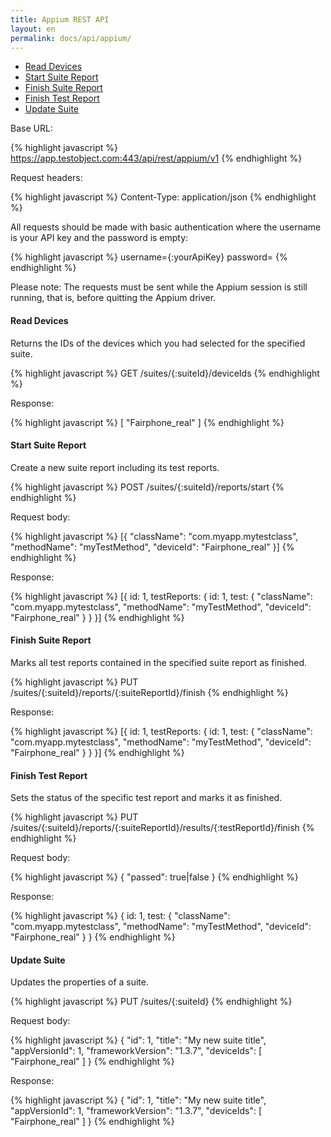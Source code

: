 ```yaml
---
title: Appium REST API
layout: en
permalink: docs/api/appium/
---
```


<ul>
    <li><a href="#read-devices">Read Devices</a></li>
    <li><a href="#start-suite-report">Start Suite Report</a></li>
    <li><a href="#finish-suite-report">Finish Suite Report</a></li>
    <li><a href="#finish-test-report">Finish Test Report</a></li>
    <li><a href="#update-suite">Update Suite</a></li>
</ul>

Base URL:

{% highlight javascript %}
https://app.testobject.com:443/api/rest/appium/v1
{% endhighlight %}

Request headers:

{% highlight javascript %}
Content-Type: application/json
{% endhighlight %}

All requests should be made with basic authentication where the username is your API key and the password is empty:

{% highlight javascript %}
username={:yourApiKey}
password=
{% endhighlight %}

Please note: The requests must be sent while the Appium session is still running, that is, before quitting the Appium driver.


<h4 id="read-devices">Read Devices</h4>

Returns the IDs of the devices which you had selected for the specified suite.

{% highlight javascript %}
GET /suites/{:suiteId}/deviceIds
{% endhighlight %}

Response:

{% highlight javascript %}
[
	"Fairphone_real"
]
{% endhighlight %}


<h4 id="start-suite-report">Start Suite Report</h4>

Create a new suite report including its test reports.

{% highlight javascript %}
POST /suites/{:suiteId}/reports/start
{% endhighlight %}

Request body:

{% highlight javascript %}
[{
	"className": "com.myapp.mytestclass",
	"methodName": "myTestMethod",
	"deviceId": "Fairphone_real"
}]
{% endhighlight %}

Response:

{% highlight javascript %}
[{
	id: 1,
	testReports: {
		id: 1,
		test: {
			"className": "com.myapp.mytestclass",
			"methodName": "myTestMethod",
			"deviceId": "Fairphone_real"
		}
	}
}]
{% endhighlight %}


<h4 id="finish-suite-report">Finish Suite Report</h4>

Marks all test reports contained in the specified suite report as finished.

{% highlight javascript %}
PUT /suites/{:suiteId}/reports/{:suiteReportId}/finish
{% endhighlight %}

Response:

{% highlight javascript %}
[{
	id: 1,
	testReports: {
		id: 1,
		test: {
			"className": "com.myapp.mytestclass",
			"methodName": "myTestMethod",
			"deviceId": "Fairphone_real"
		}
	}
}]
{% endhighlight %}


<h4 id="finish-test-report">Finish Test Report</h4>

Sets the status of the specific test report and marks it as finished.

{% highlight javascript %}
PUT /suites/{:suiteId}/reports/{:suiteReportId}/results/{:testReportId}/finish
{% endhighlight %}

Request body:

{% highlight javascript %}
{
	"passed": true|false
}
{% endhighlight %}

Response:

{% highlight javascript %}
{
	id: 1,
	test: {
		"className": "com.myapp.mytestclass",
		"methodName": "myTestMethod",
		"deviceId": "Fairphone_real"
	}
}
{% endhighlight %}


<h4 id="update-suite">Update Suite</h4>

Updates the properties of a suite.

{% highlight javascript %}
PUT /suites/{:suiteId}
{% endhighlight %}

Request body:

{% highlight javascript %}
{
	"id": 1,
	"title": "My new suite title",
	"appVersionId": 1,
	"frameworkVersion": "1.3.7",
	"deviceIds": [
		"Fairphone_real"
	]
}
{% endhighlight %}

Response:

{% highlight javascript %}
{
	"id": 1,
	"title": "My new suite title",
	"appVersionId": 1,
	"frameworkVersion": "1.3.7",
	"deviceIds": [
		"Fairphone_real"
	]
}
{% endhighlight %}
